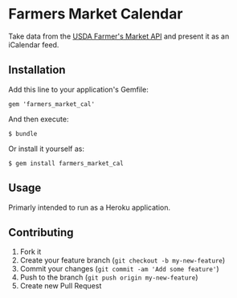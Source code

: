 # Farmers Market Calendar

Take data from the [USDA Farmer's Market API](http://search.ams.usda.gov/farmersmarkets/v1/svcdesc.html) and present it as an iCalendar feed.

## Installation

Add this line to your application's Gemfile:

    gem 'farmers_market_cal'

And then execute:

    $ bundle

Or install it yourself as:

    $ gem install farmers_market_cal

## Usage

Primarly intended to run as a Heroku application.

## Contributing

1. Fork it
2. Create your feature branch (`git checkout -b my-new-feature`)
3. Commit your changes (`git commit -am 'Add some feature'`)
4. Push to the branch (`git push origin my-new-feature`)
5. Create new Pull Request

